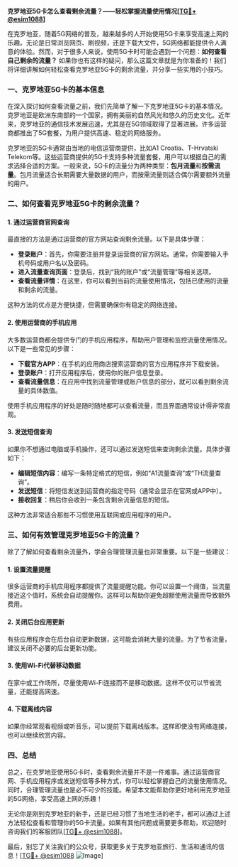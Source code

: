 **克罗地亚5G卡怎么查看剩余流量？——轻松掌握流量使用情况[[TG💪+ @esim1088](https://t.me/s/esim1088)]**

在克罗地亚，随着5G网络的普及，越来越多的人开始使用5G卡来享受高速上网的乐趣。无论是日常浏览网页、刷视频，还是下载大文件，5G网络都能提供令人满意的体验。然而，对于很多人来说，使用5G卡时可能会遇到一个问题：**如何查看自己剩余的流量？** 如果你也有这样的疑问，那么这篇文章就是为你准备的！我们将详细讲解如何轻松查看克罗地亚5G卡的剩余流量，并分享一些实用的小技巧。

### 一、克罗地亚5G卡的基本信息

在深入探讨如何查看流量之前，我们先简单了解一下克罗地亚5G卡的基本情况。克罗地亚是欧洲东南部的一个国家，拥有美丽的自然风光和悠久的历史文化。近年来，克罗地亚的通信技术发展迅速，尤其是在5G领域取得了显著进展。许多运营商都推出了5G套餐，为用户提供高速、稳定的网络服务。

克罗地亚的5G卡通常由当地的电信运营商提供，比如A1 Croatia、T-Hrvatski Telekom等。这些运营商提供的5G卡支持多种流量套餐，用户可以根据自己的需求选择合适的方案。一般来说，5G卡的流量分为两种类型：**包月流量**和**按需流量**。包月流量适合长期需要大量数据的用户，而按需流量则适合偶尔需要额外流量的用户。

### 二、如何查看克罗地亚5G卡的剩余流量？

#### 1. 通过运营商官网查询

最直接的方法是通过运营商的官方网站查询剩余流量。以下是具体步骤：

- **登录账户**：首先，你需要注册并登录运营商的官方网站。通常，你需要输入手机号码或用户名以及密码。
- **进入流量查询页面**：登录后，找到“我的账户”或“流量管理”等相关选项。
- **查看流量详情**：在这里，你可以看到当前的流量使用情况，包括已使用的流量和剩余的流量。

这种方法的优点是方便快捷，但需要确保你有稳定的网络连接。

#### 2. 使用运营商的手机应用

大多数运营商都会提供专门的手机应用程序，帮助用户管理和监控流量使用情况。以下是一些常见的步骤：

- **下载官方APP**：在手机的应用商店搜索运营商的官方应用程序并下载安装。
- **登录账户**：打开应用程序后，使用你的账户信息登录。
- **查看流量信息**：在应用中找到流量管理或账户信息的部分，就可以看到剩余流量的具体数值。

使用手机应用程序的好处是随时随地都可以查看流量，而且界面通常设计得非常直观。

#### 3. 发送短信查询

如果你不想通过电脑或手机操作，还可以通过发送短信来查询剩余流量。具体步骤如下：

- **编辑短信内容**：编写一条特定格式的短信，例如“A1流量查询”或“TH流量查询”。
- **发送短信**：将短信发送到运营商的指定号码（通常会显示在官网或APP中）。
- **接收回复**：稍后你会收到一条包含剩余流量信息的短信。

这种方法非常适合那些不习惯使用互联网或应用程序的用户。

### 三、如何有效管理克罗地亚5G卡的流量？

除了了解如何查看剩余流量外，学会合理管理流量也非常重要。以下是一些建议：

#### 1. 设置流量提醒

很多运营商的手机应用程序都提供了流量提醒功能。你可以设置一个阈值，当流量接近这个值时，系统会自动提醒你。这样可以帮助你避免超额使用流量而导致额外费用。

#### 2. 关闭后台应用更新

有些应用程序会在后台自动更新数据，这可能会消耗大量的流量。为了节省流量，建议关闭不必要的后台更新功能。

#### 3. 使用Wi-Fi代替移动数据

在家中或工作场所，尽量使用Wi-Fi连接而不是移动数据。这样不仅可以节省流量，还能提高网速。

#### 4. 下载离线内容

如果你经常观看视频或听音乐，可以提前下载离线版本。这样即使没有网络连接，也可以继续欣赏内容。

### 四、总结

总之，在克罗地亚使用5G卡时，查看剩余流量并不是一件难事。通过运营商官网、手机应用程序或发送短信等多种方式，你可以轻松掌握自己的流量使用情况。同时，合理管理流量也是必不可少的技能。希望本文能帮助你更好地利用克罗地亚的5G网络，享受高速上网的乐趣！

无论你是刚到克罗地亚的新手，还是已经习惯了当地生活的老手，都可以通过上述方法轻松查看和管理你的5G卡流量。如果有其他问题或需要更多帮助，欢迎随时咨询我们的客服团队[[TG💪+ @esim1088](https://t.me/s/esim1088)]。

最后，别忘了关注我们的公众号，获取更多关于克罗地亚旅行、生活和通讯的信息！[[TG💪+ @esim1088](https://t.me/s/esim1088) ![Image](https://i.postimg.cc/4NQfJmqS/Snipaste-2025-05-13-00-14-12.png)]